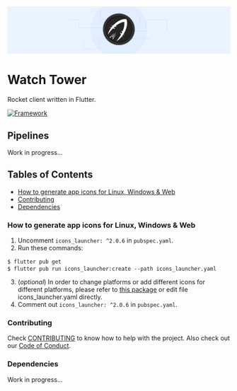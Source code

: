 ![Watch Tower](./graphics/banner.png)

# Watch Tower

Rocket client written in Flutter.

[![Framework](https://img.shields.io/badge/-Flutter-1a68d3?logo=flutter)](https://flutter.dev)

## Pipelines

Work in progress...

## Tables of Contents

* [How to generate app icons for Linux, Windows & Web](#how-to-generate-app-icons-for-linux-windows--web)
* [Contributing](#contributing)
* [Dependencies](#dependencies)

### How to generate app icons for Linux, Windows & Web

1. Uncomment `icons_launcher: ^2.0.6` in `pubspec.yaml`.
2. Run these commands:

```
$ flutter pub get
$ flutter pub run icons_launcher:create --path icons_launcher.yaml
```

3. (_optional_) In order to change platforms or add different icons for different platforms, please refer to [this package](https://pub.dev/packages/icons_launcher) or edit file icons_launcher.yaml directly.
4. Comment out `icons_launcher: ^2.0.6` in `pubspec.yaml`.

### Contributing

Check [CONTRIBUTING](.github/CONTRIBUTING.md) to know how to help with the project. Also check out our [Code of Conduct](./.github/CODE_OF_CONDUCT.md).

### Dependencies

Work in progress...
